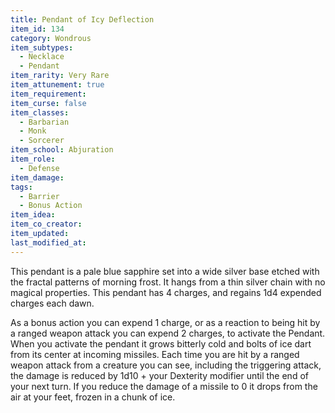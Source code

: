 ```yaml
---
title: Pendant of Icy Deflection
item_id: 134
category: Wondrous
item_subtypes:
  - Necklace
  - Pendant
item_rarity: Very Rare
item_attunement: true
item_requirement:
item_curse: false
item_classes:
  - Barbarian
  - Monk
  - Sorcerer
item_school: Abjuration
item_role:
  - Defense
item_damage:
tags:
  - Barrier
  - Bonus Action
item_idea:
item_co_creator:
item_updated:
last_modified_at:
---
```


This pendant is a pale blue sapphire set into a wide silver base etched with the fractal patterns of morning frost. It hangs from a thin silver chain with no magical properties. This pendant has 4 charges, and regains 1d4 expended charges each dawn.

As a bonus action you can expend 1 charge, or as a reaction to being hit by a ranged weapon attack you can expend 2 charges, to activate the Pendant. When you activate the pendant it grows bitterly cold and bolts of ice dart from its center at incoming missiles. Each time you are hit by a ranged weapon attack from a creature you can see, including the triggering attack, the damage is reduced by 1d10 + your Dexterity modifier until the end of your next turn. If you reduce the damage of a missile to 0 it drops from the air at your feet, frozen in a chunk of ice.
